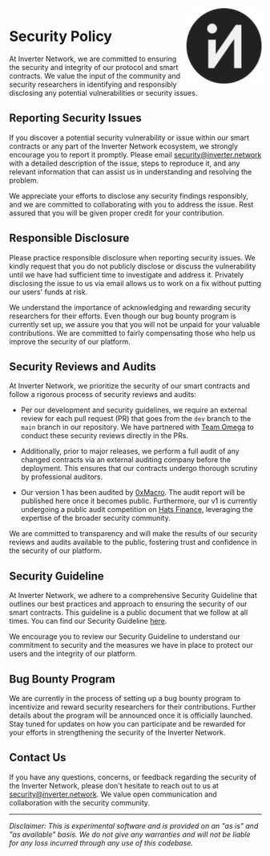 <img align="right" width="150" height="150" top="100" src="./assets/logo_circle.svg">

# Security Policy

At Inverter Network, we are committed to ensuring the security and integrity of our protocol and smart contracts. We value the input of the community and security researchers in identifying and responsibly disclosing any potential vulnerabilities or security issues.

## Reporting Security Issues

If you discover a potential security vulnerability or issue within our smart contracts or any part of the Inverter Network ecosystem, we strongly encourage you to report it promptly. Please email [security@inverter.network](mailto:security@inverter.network) with a detailed description of the issue, steps to reproduce it, and any relevant information that can assist us in understanding and resolving the problem.

We appreciate your efforts to disclose any security findings responsibly, and we are committed to collaborating with you to address the issue. Rest assured that you will be given proper credit for your contribution.

## Responsible Disclosure

Please practice responsible disclosure when reporting security issues. We kindly request that you do not publicly disclose or discuss the vulnerability until we have had sufficient time to investigate and address it. Privately disclosing the issue to us via email allows us to work on a fix without putting our users' funds at risk.

We understand the importance of acknowledging and rewarding security researchers for their efforts. Even though our bug bounty program is currently set up, we assure you that you will not be unpaid for your valuable contributions. We are committed to fairly compensating those who help us improve the security of our platform.

## Security Reviews and Audits

At Inverter Network, we prioritize the security of our smart contracts and follow a rigorous process of security reviews and audits:

* Per our development and security guidelines, we require an external review for each pull request (PR) that goes from the `dev` branch to the `main` branch in our repository. We have partnered with [Team Omega](https://teamomega.eth.limo) to conduct these security reviews directly in the PRs.

* Additionally, prior to major releases, we perform a full audit of any changed contracts via an external auditing company before the deployment. This ensures that our contracts undergo thorough scrutiny by professional auditors.

* Our version 1 has been audited by [0xMacro](https://0xmacro.com/). The audit report will be published here once it becomes public. Furthermore, our v1 is currently undergoing a public audit competition on [Hats Finance](https://hats.finance/), leveraging the expertise of the broader security community.

We are committed to transparency and will make the results of our security reviews and audits available to the public, fostering trust and confidence in the security of our platform.

## Security Guideline

At Inverter Network, we adhere to a comprehensive Security Guideline that outlines our best practices and approach to ensuring the security of our smart contracts. This guideline is a public document that we follow at all times. You can find our Security Guideline [here](https://docs.google.com/document/d/1CZgM9OEuibNrimbNeActve5n9ro3Ydu03OfSnZfRo_s).

We encourage you to review our Security Guideline to understand our commitment to security and the measures we have in place to protect our users and the integrity of our platform.

## Bug Bounty Program

We are currently in the process of setting up a bug bounty program to incentivize and reward security researchers for their contributions. Further details about the program will be announced once it is officially launched. Stay tuned for updates on how you can participate and be rewarded for your efforts in strengthening the security of the Inverter Network.

## Contact Us

If you have any questions, concerns, or feedback regarding the security of the Inverter Network, please don't hesitate to reach out to us at [security@inverter.network](mailto:security@inverter.network). We value open communication and collaboration with the security community.

-----
_Disclaimer: This is experimental software and is provided on an "as is" and "as available" basis. We do not give any warranties and will not be liable for any loss incurred through any use of this codebase._